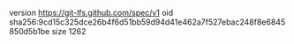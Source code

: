 version https://git-lfs.github.com/spec/v1
oid sha256:9cd15c325dce26b4f6d51bb59d94d41e462a7f527ebac248f8e6845850d5b1be
size 1262
